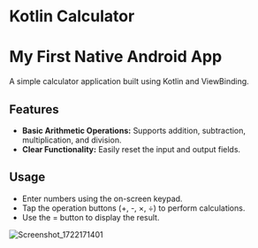 # Kotlin Calculator
# My First Native Android App
A simple calculator application built using Kotlin and ViewBinding.

## Features

- **Basic Arithmetic Operations:** Supports addition, subtraction, multiplication, and division.
- **Clear Functionality:** Easily reset the input and output fields.
## Usage

- Enter numbers using the on-screen keypad.
- Tap the operation buttons (+, -, ×, ÷) to perform calculations.
- Use the = button to display the result.

![Screenshot_1722171401](https://github.com/user-attachments/assets/5c3346ff-1e3d-4ed6-a560-b1ae7aebf5e6)
